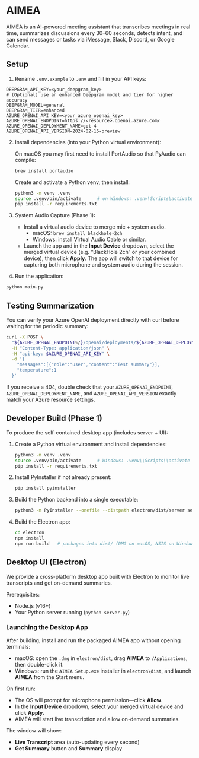 # AIMEA

AIMEA is an AI-powered meeting assistant that transcribes meetings in real time, summarizes discussions every 30–60 seconds, detects intent, and can send messages or tasks via iMessage, Slack, Discord, or Google Calendar.

## Setup

1. Rename `.env.example` to `.env` and fill in your API keys:

```env
DEEPGRAM_API_KEY=<your_deepgram_key>
# (Optional) use an enhanced Deepgram model and tier for higher accuracy
DEEPGRAM_MODEL=general
DEEPGRAM_TIER=enhanced
AZURE_OPENAI_API_KEY=<your_azure_openai_key>
AZURE_OPENAI_ENDPOINT=https://<resource>.openai.azure.com/
AZURE_OPENAI_DEPLOYMENT_NAME=gpt-4
AZURE_OPENAI_API_VERSION=2024-02-15-preview
```

2. Install dependencies (into your Python virtual environment):

   On macOS you may first need to install PortAudio so that PyAudio can compile:

   ```bash
   brew install portaudio
   ```

   Create and activate a Python venv, then install:
   ```bash
   python3 -m venv .venv
   source .venv/bin/activate      # on Windows: .venv\Scripts\activate
   pip install -r requirements.txt
   ```

3. System Audio Capture (Phase 1):
   - Install a virtual audio device to merge mic + system audio.
     * macOS: `brew install blackhole-2ch`
     * Windows: install Virtual Audio Cable or similar.
   - Launch the app and in the **Input Device** dropdown, select the merged virtual device (e.g. “BlackHole 2ch” or your combined device), then click **Apply**.
     The app will switch to that device for capturing both microphone and system audio during the session.

4. Run the application:

```bash
python main.py
```

## Testing Summarization

You can verify your Azure OpenAI deployment directly with curl before waiting for the periodic summary:

```bash
curl -X POST \
  "${AZURE_OPENAI_ENDPOINT%/}/openai/deployments/${AZURE_OPENAI_DEPLOYMENT_NAME}/chat/completions?api-version=${AZURE_OPENAI_API_VERSION}" \
  -H "Content-Type: application/json" \
  -H "api-key: $AZURE_OPENAI_API_KEY" \
  -d '{
    "messages":[{"role":"user","content":"Test summary"}],
    "temperature":1
  }'
```

If you receive a 404, double check that your `AZURE_OPENAI_ENDPOINT`, `AZURE_OPENAI_DEPLOYMENT_NAME`, and `AZURE_OPENAI_API_VERSION` exactly match your Azure resource settings.

## Developer Build (Phase 1)

To produce the self-contained desktop app (includes server + UI):

1. Create a Python virtual environment and install dependencies:
   ```bash
   python3 -m venv .venv
   source .venv/bin/activate      # Windows: .venv\\Scripts\\activate
   pip install -r requirements.txt
   ```

2. Install PyInstaller if not already present:
   ```bash
   pip install pyinstaller
   ```

3. Build the Python backend into a single executable:
   ```bash
   python3 -m PyInstaller --onefile --distpath electron/dist/server server.py
   ```

4. Build the Electron app:
   ```bash
   cd electron
   npm install
   npm run build   # packages into dist/ (DMG on macOS, NSIS on Windows)
   ```

## Desktop UI (Electron)

We provide a cross-platform desktop app built with Electron to monitor live transcripts and get on-demand summaries.

Prerequisites:
 - Node.js (v16+)
 - Your Python server running (`python server.py`)

### Launching the Desktop App
After building, install and run the packaged AIMEA app without opening terminals:
- macOS: open the `.dmg` in `electron/dist`, drag **AIMEA** to `/Applications`, then double-click it.
- Windows: run the `AIMEA Setup.exe` installer in `electron\dist`, and launch **AIMEA** from the Start menu.

On first run:
- The OS will prompt for microphone permission—click **Allow**.
- In the **Input Device** dropdown, select your merged virtual device and click **Apply**.
- AIMEA will start live transcription and allow on-demand summaries.

The window will show:
 - **Live Transcript** area (auto-updating every second)
 - **Get Summary** button and **Summary** display